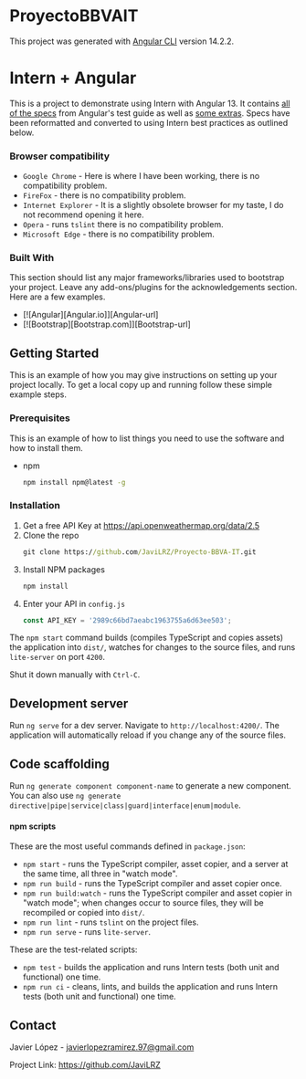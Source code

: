 # ProyectoBBVAIT

This project was generated with [Angular CLI](https://github.com/angular/angular-cli) version 14.2.2.

# Intern + Angular

This is a project to demonstrate using Intern with Angular 13. It contains [all of the specs](https://angular.io/generated/live-examples/testing/app-specs.eplnkr.html) from Angular's test guide as well as [some extras](https://angular.io/generated/live-examples/testing/bag-specs.eplnkr.html). Specs have been reformatted and converted to using Intern best practices as outlined below.

### Browser compatibility

* `Google Chrome` - Here is where I have been working, there is no compatibility problem.
* `FireFox` - there is no compatibility problem.
* `Internet Explorer` - It is a slightly obsolete browser for my taste, I do not recommend opening it here.
* `Opera` - runs `tslint` there is no compatibility problem.
* `Microsoft Edge` - there is no compatibility problem.

### Built With

This section should list any major frameworks/libraries used to bootstrap your project. Leave any add-ons/plugins for the acknowledgements section. Here are a few examples.

* [![Angular][Angular.io]][Angular-url]
* [![Bootstrap][Bootstrap.com]][Bootstrap-url]

<!-- GETTING STARTED -->
## Getting Started

This is an example of how you may give instructions on setting up your project locally.
To get a local copy up and running follow these simple example steps.

### Prerequisites

This is an example of how to list things you need to use the software and how to install them.
* npm
  ```sh
  npm install npm@latest -g
  ```

### Installation

1. Get a free API Key at https://api.openweathermap.org/data/2.5
2. Clone the repo
   ```cmd
   git clone https://github.com/JaviLRZ/Proyecto-BBVA-IT.git
   ```
3. Install NPM packages
   ```cmd
   npm install
   ```
4. Enter your API in `config.js`
   ```js
   const API_KEY = '2989c66bd7aeabc1963755a6d63ee503';
   ```

The `npm start` command builds (compiles TypeScript and copies assets) the application into `dist/`, watches for changes to the source files, and runs `lite-server` on port `4200`.

Shut it down manually with `Ctrl-C`.

## Development server

Run `ng serve` for a dev server. Navigate to `http://localhost:4200/`. The application will automatically reload if you change any of the source files.

## Code scaffolding

Run `ng generate component component-name` to generate a new component. You can also use `ng generate directive|pipe|service|class|guard|interface|enum|module`.

#### npm scripts

These are the most useful commands defined in `package.json`:

* `npm start` - runs the TypeScript compiler, asset copier, and a server at the same time, all three in "watch mode".
* `npm run build` - runs the TypeScript compiler and asset copier once.
* `npm run build:watch` - runs the TypeScript compiler and asset copier in "watch mode"; when changes occur to source files, they will be recompiled or copied into `dist/`.
* `npm run lint` - runs `tslint` on the project files.
* `npm run serve` - runs `lite-server`.

These are the test-related scripts:

* `npm test` - builds the application and runs Intern tests (both unit and functional) one time.
* `npm run ci` - cleans, lints, and builds the application and runs Intern tests (both unit and functional) one time.

<!-- CONTACT -->
## Contact

Javier López - javierlopezramirez.97@gmail.com

Project Link: https://github.com/JaviLRZ
